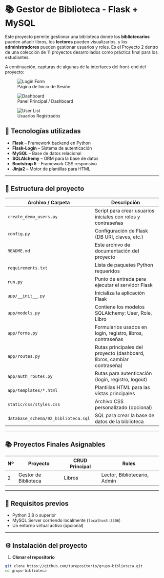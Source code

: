 # 📚 Gestor de Biblioteca - Flask + MySQL

Este proyecto permite gestionar una biblioteca donde los **bibliotecarios** pueden añadir libros, los **lectores** pueden visualizarlos, y los **administradores** pueden gestionar usuarios y roles. Es el Proyecto 2 dentro de una colección de 11 proyectos desarrollados como práctica final para los estudiantes.

A continuación, capturas de algunas de la interfaces del front-end del proyecto:

<figure class="image">
   <img src="images/image-01.png" alt="Login Form">
   <figcaption>Página de Inicio de Sesión</figcaption>
</figure>

<figure class="image">
   <img src="images/image-02.png" alt="Dashboard">
   <figcaption>Panel Principal / Dashboard</figcaption>
</figure>

<figure class="image">
   <img src="images/image-03.png" alt="User List">
   <figcaption>Usuarios Registrados</figcaption>
</figure>

## 🚀 Tecnologías utilizadas

- **Flask** – Framework backend en Python  
- **Flask-Login** – Sistema de autenticación  
- **MySQL** – Base de datos relacional  
- **SQLAlchemy** – ORM para la base de datos  
- **Bootstrap 5** – Framework CSS responsivo  
- **Jinja2** – Motor de plantillas para HTML  

---

## 📂 Estructura del proyecto

| Archivo / Carpeta        | Descripción                                                             |
|--------------------------|-------------------------------------------------------------------------|
| `create_demo_users.py`   | Script para crear usuarios iniciales con roles y contraseñas            |
| `config.py`              | Configuración de Flask (DB URI, claves, etc.)                           |
| `README.md`              | Este archivo de documentación del proyecto                              |
| `requirements.txt`       | Lista de paquetes Python requeridos                                     |
| `run.py`                 | Punto de entrada para ejecutar el servidor Flask                        |
| `app/__init__.py`        | Inicializa la aplicación Flask                                          |
| `app/models.py`          | Contiene los modelos SQLAlchemy: User, Role, Libro                      |
| `app/forms.py`           | Formularios usados en login, registro, libros, contraseñas              |
| `app/routes.py`          | Rutas principales del proyecto (dashboard, libros, cambiar contraseña)  |
| `app/auth_routes.py`     | Rutas para autenticación (login, registro, logout)                      |
| `app/templates/*.html`   | Plantillas HTML para las vistas principales                             |
| `static/css/styles.css`  | Archivo CSS personalizado (opcional)                                    |
| `database_schema/02_biblioteca.sql` | SQL para crear la base de datos de la biblioteca       |

---

## 📚 Proyectos Finales Asignables

| Nº | Proyecto             | CRUD Principal | Roles                        |
|----|----------------------|----------------|------------------------------|
| 2  | Gestor de Biblioteca | Libros         | Lector, Bibliotecario, Admin |

---

## 🧪 Requisitos previos

- Python 3.8 o superior  
- MySQL Server corriendo localmente (`localhost:3306`)  
- Un entorno virtual activo (opcional)  

---

## ⚙️ Instalación del proyecto

1. **Clonar el repositorio**

```bash
git clone https://github.com/turepositorio/grupo-biblioteca.git
cd grupo-biblioteca
